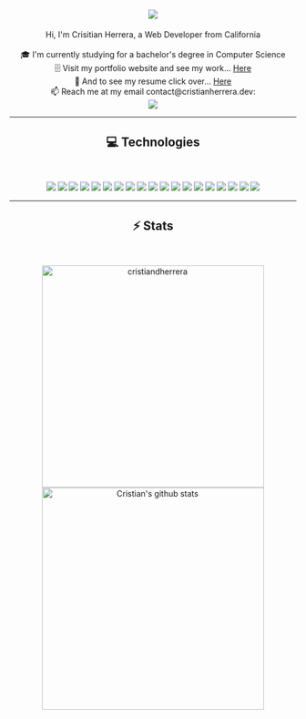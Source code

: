 
<h1 align="center">
  <a href="https://git.io/typing-svg">
    <img
      src="https://readme-typing-svg.herokuapp.com/?lines=Hello,+There!+👋;This+is+Cristian....;Nice+to+meet+you!&center=true&size=30"
    />
  </a>
</h1>
<!--
<h5 align="center">
  <a href="https://www.linkedin.com">
    <img
      src="https://img.shields.io/badge/linkedin-%230077B5.svg?style=for-the-badge&logo=linkedin&logoColor=white"
    />
  </a>
  <a href="https://stackoverflow.com/">
    <img
      src="https://img.shields.io/badge/-Stackoverflow-FE7A16?style=for-the-badge&logo=stack-overflow&logoColor=white"
    />
  </a>
  <a href="https://www.codewars.com/">
    <img
      src="https://img.shields.io/badge/Codewars-B1361E?style=for-the-badge&logo=Codewars&logoColor=white"
    />
  </a>
    <a href="https://www.codewars.com/">
    <img
      src="https://img.shields.io/badge/-LeetCode-FFA116?style=for-the-badge&logo=LeetCode&logoColor=black"
    />
    <a href="https://codepen.io/">
    <img
      src="https://img.shields.io/badge/Codepen-000000?style=for-the-badge&logo=codepen&logoColor=white"
    />
  </a>
</h5>
<br />
-->


<p align="center">
  Hi, I'm Crisitian Herrera, a Web Developer from California
  <br />
  <br />
  🎓 I'm currently studying for a bachelor's degree in Computer Science
  <br />
  🗄️ Visit my portfolio website and see my work...
  <a href="https://cristianherrera.dev/" title="Projects"
    >Here</a>
  <br />
  🧾 And to see my resume click over...
   <a href="https://cristianherrera.dev/Cristian_Herrera's_Resume.pdf" title="Projects"
    >Here</a>
  <br />
  📫 Reach me at my email contact@cristianherrera.dev:
  <br>
  <a href="mailto: contact@cristiandherrera.dev">
    <img src="https://img.shields.io/badge/Gmail-D14836?style=for-the-badge&logo=gmail&logoColor=white">
  </a>
</p>

<hr />
<h2 align="center">💻 Technologies</h2>
<br />
<p align="center">
  <img
    src="https://img.shields.io/badge/HTML5-E34F26?style=for-the-badge&logo=html5&logoColor=white"
  />
   <img
    src="https://img.shields.io/badge/CSS3-1572B6?style=for-the-badge&logo=css3&logoColor=white"
  />
   <img
    src="https://img.shields.io/badge/Sass-CC6699?style=for-the-badge&logo=sass&logoColor=white"
  />
    <img
    src="https://img.shields.io/badge/Bootstrap-563D7C?style=for-the-badge&logo=bootstrap&logoColor=white"
  /> 
   <img
    src="https://img.shields.io/badge/JavaScript-F7DF1E?style=for-the-badge&logo=javascript&logoColor=black"
  />
   <img
    src="https://img.shields.io/badge/jQuery-0769AD?style=for-the-badge&logo=jquery&logoColor=white"
  /> 
   <img
    src="https://img.shields.io/badge/React-20232A?style=for-the-badge&logo=react&logoColor=61DAFB"
  />
   <img
    src="https://img.shields.io/badge/Node.js-43853D?style=for-the-badge&logo=node.js&logoColor=white"
  />
   <img
    src="https://img.shields.io/badge/Express.js-404D59?style=for-the-badge"
  /> 
    <img
    src="https://img.shields.io/badge/MongoDB-4EA94B?style=for-the-badge&logo=mongodb&logoColor=white"
  /> 
    <img
    src="https://img.shields.io/badge/Java-ED8B00?style=for-the-badge&logo=openjdk&logoColor=white"
  />
    <img
    src="https://img.shields.io/badge/Python-3776AB?style=for-the-badge&logo=python&logoColor=white"
  />
    <img
    src="https://img.shields.io/badge/Amazon_AWS-FF9900?style=for-the-badge&logo=amazonaws&logoColor=white"
  /> 
    <img
    src="https://img.shields.io/badge/Figma-F24E1E?style=for-the-badge&logo=figma&logoColor=white"
  />
    <img
    src="https://img.shields.io/badge/powershell-5391FE?style=for-the-badge&logo=powershell&logoColor=white"
  />
     <img
    src="https://img.shields.io/badge/Shell_Script-121011?style=for-the-badge&logo=gnu-bash&logoColor=white"
  /> 
    <img
    src="https://img.shields.io/badge/Android_Studio-3DDC84?style=for-the-badge&logo=android-studio&logoColor=white"
  />
   <img
    src="https://img.shields.io/badge/Visual_Studio-5C2D91?style=for-the-badge&logo=visual%20studio&logoColor=white"
  /> 
   <img
    src="https://img.shields.io/badge/Trello-0052CC?style=for-the-badge&logo=trello&logoColor=white"
  />

  <!--
     <img
    src="https://img.shields.io/badge/mac%20os-000000?style=for-the-badge&logo=apple&logoColor=white"
  />
    <img
    src="https://img.shields.io/badge/Windows-0078D6?style=for-the-badge&logo=windows&logoColor=white" 
  />
    <img 
    src="https://img.shields.io/badge/Linux-FCC624?style=for-the-badge&logo=linux&logoColor=black"
  /> -->
  </p>

  <!-- 

  https://img.shields.io/badge/Codepen-000000?style=for-the-badge&logo=codepen&logoColor=white

  https://img.shields.io/badge/Codewars-B1361E?style=for-the-badge&logo=Codewars&logoColor=white
  
  https://img.shields.io/badge/Stack_Overflow-FE7A16?style=for-the-badge&logo=stack-overflow&logoColor=white
  
  https://img.shields.io/badge/Google_Play-414141?style=for-the-badge&logo=google-play&logoColor=white
    
  
-->





  

<!-- <h2 align="center">📚 Education</h2>
<br />

<p align="center">
  <img
    src="https://img.shields.io/badge/Codecademy-FFF0E5?style=for-the-badge&logo=codecademy&logoColor=303347"
  />
   <img
    src="https://img.shields.io/badge/Coursera-0056D2?style=for-the-badge&logo=Coursera&logoColor=white"
  />
   <img
    src="https://img.shields.io/badge/freecodecamp-27273D?style=for-the-badge&logo=freecodecamp&logoColor=white"
  />
    <img
    src="https://img.shields.io/badge/MDN_Web_Docs-black?style=for-the-badge&logo=mdnwebdocs&logoColor=white"
  /> 
    <img
    src="https://img.shields.io/badge/Udemy-EC5252?style=for-the-badge&logo=Udemy&logoColor=white"
  /> 
     <img
    src="https://img.shields.io/badge/YouTube-FF0000?style=for-the-badge&logo=youtube&logoColor=white"
  /> 
</p>
 -->

<!-- <h2 align="center">🔧 Tools</h2>
<br />

<p align="center">
  <img
    src="https://img.shields.io/badge/Trello-0052CC?style=for-the-badge&logo=trello&logoColor=white"
  />
    <img
    src="https://img.shields.io/badge/Android_Studio-3DDC84?style=for-the-badge&logo=android-studio&logoColor=white"
  />
   <img
    src="https://img.shields.io/badge/Visual_Studio-5C2D91?style=for-the-badge&logo=visual%20studio&logoColor=white"
  /> 
    <img
    src="https://img.shields.io/badge/Visual_Studio_Code-0078D4?style=for-the-badge&logo=visual%20studio%20code&logoColor=white"
  /> 
    <img
    src="https://img.shields.io/badge/Netlify-00C7B7?style=for-the-badge&logo=netlify&logoColor=white"
  /> 
    <img
    src="https://img.shields.io/badge/Heroku-430098?style=for-the-badge&logo=heroku&logoColor=white"
  />
</p> -->


<hr />

<h2 align="center">⚡ Stats</h2>
<br />
<p align="center"></p>
<div align="center">
  <a
    href="https://github.com/denvercoder1/github-readme-streak-stats"
    title="Go to Source"
  >
    <img
      align="center"
      width="390"
      src="https://github-readme-streak-stats.herokuapp.com/?user=cristiandherrera&theme=react&border=61dafb&hide_border=true"
      alt="cristiandherrera"
  /></a>
  <a href="https://github.com/anuraghazra/github-readme-stats"
    ><img
      width="390"
      align="center"
      src="https://github-readme-stats.vercel.app/api?username=cristiandherrera&show_icons=true&include_all_commits=true&theme=buefy&hide_border=true&title_color=61dafb&text_color=ffffff&icon_color=61dafb&bg_color=20232a&langs_count=5&layout=compact&border_color=61dafb&hide_border=true"
      alt="Cristian's github stats"
  /></a>
<!-- </div>
<div align="center">
  <a href="https://github.com/anuraghazra/github-readme-stats"
    ><img
      width="325"
      align="center"
      src="https://github-readme-stats.vercel.app/api/top-langs/?username=cristiandherrera&layout=compact&theme=buefy&hide_border=true&title_color=61dafb&text_color=ffffff&icon_color=61dafb&bg_color=20232a&langs_count=8&layout=compact&border_color=61dafb&hide_border=true"
  /></a>
</div> -->
<!-- <br />
<img
  src="https://activity-graph.herokuapp.com/graph?username=cristiandherrera&theme=react-dark&bg_color=20232a&hide_border=true"
  width="100%"
/> -->
<!--
<hr>

<h2 align="center">👨‍💻 Repositories 👨‍💻</h2>
<br>
<div width="100%" align="center">
  <a align="left" href="https://github.com/zumrudu-anka/Algorithms" title="Algorithms"><img align="left" height="115" src="https://github-readme-stats.vercel.app/api/pin/?username=zumrudu-anka&repo=Algorithms&theme=react&border_color=61dafb&border_radius=10"></a><a align="right" href="https://github.com/zumrudu-anka/DataStructures" title="Data Structures"><img align="right" height="115" src="https://github-readme-stats.vercel.app/api/pin/?username=zumrudu-anka&repo=DataStructures&theme=react&border_color=61dafb&border_radius=10"></a>
</div>
<br/><br/><br/><br/><br/><br/>
<div width="100%" align="center">
  <a align="left" href="https://github.com/zumrudu-anka/Turkce-Heceleme-CPP" title="Turkce-Heceleme-CPP"><img align="left" height="115" src="https://github-readme-stats.vercel.app/api/pin/?username=zumrudu-anka&repo=Turkce-Heceleme-CPP&theme=react&border_color=61dafb&border_radius=10"></a>
  <a align="right" href="https://github.com/zumrudu-anka/CopyMoveForgeryDetectionWithDCT" title="Copy&Move Forgery Detection With DCT"><img align="right" height="115" src="https://github-readme-stats.vercel.app/api/pin/?username=zumrudu-anka&repo=CopyMoveForgeryDetectionWithDCT&theme=react&border_color=61dafb&border_radius=10"></a>
</div>
<br/><br/><br/><br/><br/><br/>
<div width="100%" align="center">
  <a align="left" href="https://github.com/zumrudu-anka/cpp-openmp-needleman-wunsch" title="Needleman Wunsch Algorithm With OpenMP"><img align="left" height="115" src="https://github-readme-stats.vercel.app/api/pin/?username=zumrudu-anka&repo=cpp-openmp-needleman-wunsch&theme=react&border_color=61dafb&border_radius=10"></a>
  <a align="right" href="https://github.com/zumrudu-anka/cpp-artificial-neural-networks" title="Artificial Neural Networks"><img align="right" height="115" src="https://github-readme-stats.vercel.app/api/pin/?username=zumrudu-anka&repo=cpp-artificial-neural-networks&theme=react&border_color=61dafb&border_radius=10"></a>
</div>
<br/><br/><br/><br/><br/><br/>
<div width="100%" align="center">
  <a align="left" href="https://github.com/zumrudu-anka/javascript-minesweeper" title="Minesweeper"><img align="left" height="115" src="https://github-readme-stats.vercel.app/api/pin/?username=zumrudu-anka&repo=javascript-minesweeper&theme=react&border_color=61dafb&border_radius=10"></a>
  <a align="right" href="https://github.com/zumrudu-anka/KTU-TraditionalComputerOlympics-2019" title="KTU Traditional Computer Olympics 2019-2020"><img align="right" height="115" src="https://github-readme-stats.vercel.app/api/pin/?username=zumrudu-anka&repo=KTU-TraditionalComputerOlympics-2019&theme=react&border_color=61dafb&border_radius=10"></a>
</div>
<br><br><br><br><br><br>
<h4 align="center">
  <a href="https://github.com/cristiandherrera?tab=repositories" title="Show Repositories">🔎 Show More 🔍</a>
</h4>

<!--
**cristiandherrera/cristiandherrera** is a ✨ _special_ ✨ repository because its `README.md` (this file) appears on your GitHub profile.

Here are some ideas to get you started:

- 🔭 I’m currently working on ...
- 🌱 I’m currently learning ...
- 👯 I’m looking to collaborate on ...
- 🤔 I’m looking for help with ...
- 💬 Ask me about ...
- 📫 How to reach me: ...
- 😄 Pronouns: ...
- ⚡ Fun fact: ...


Notes: If you want use this readme, firstly star it please. If you can't align your repositories like this, please change your repository desription to shorter than now. Maybe 4 or 5 word will be good.

![Metrics](https://metrics.lecoq.io/cristiandherrera?template=classic&base.header=0&base.activity=0&base.community=0&base.repositories=0&base.metadata=0&achievements=1&achievements.threshold=C&achievements.secrets=true&achievements.limit=0&config.timezone=Europe%2FIstanbul)

-->
